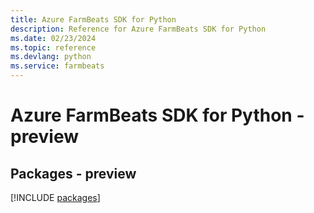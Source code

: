 ```yaml
---
title: Azure FarmBeats SDK for Python
description: Reference for Azure FarmBeats SDK for Python
ms.date: 02/23/2024
ms.topic: reference
ms.devlang: python
ms.service: farmbeats
---
```

# Azure FarmBeats SDK for Python - preview
## Packages - preview
[!INCLUDE [packages](farmbeats-index.md)]